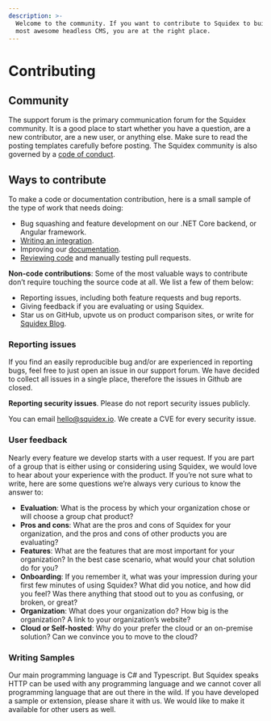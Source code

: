 ```yaml
---
description: >-
  Welcome to the community. If you want to contribute to Squidex to build the
  most awesome headless CMS, you are at the right place.
---
```


# Contributing

## Community

The support forum is the primary communication forum for the Squidex community. It is a good place to start whether you have a question, are a new contributor, are a new user, or anything else. Make sure to read the posting templates carefully before posting. The Squidex community is also governed by a [code of conduct](https://zulip.readthedocs.io/en/latest/code-of-conduct.html).

## Ways to contribute

To make a code or documentation contribution, here is a small sample of the type of work that needs doing:

* Bug squashing and feature development on our .NET Core backend, or Angular framework.
* [Writing an integration](https://docs.squidex.io/01-getting-started/contributing-and-developing/extensions/how-to-write-custom-rule-actions).
* Improving our [documentation](https://github.com/squidex/squidex-docs2).
* [Reviewing code](https://github.com/squidex/squidex/pulls) and manually testing pull requests.

**Non-code contributions**: Some of the most valuable ways to contribute don’t require touching the source code at all. We list a few of them below:

* Reporting issues, including both feature requests and bug reports.
* Giving feedback if you are evaluating or using Squidex.
* Star us on GitHub, upvote us on product comparison sites, or write for [Squidex Blog](https://squidex.io/blog).

### Reporting issues

If you find an easily reproducible bug and/or are experienced in reporting bugs, feel free to just open an issue in our support forum. We have decided to collect all issues in a single place, therefore the issues in Github are closed.

**Reporting security issues**. Please do not report security issues publicly.

 You can email [hello@squidex.io](mailto:hello@squidex.io). We create a CVE for every security issue.

### User feedback

Nearly every feature we develop starts with a user request. If you are part of a group that is either using or considering using Squidex, we would love to hear about your experience with the product. If you’re not sure what to write, here are some questions we’re always very curious to know the answer to:

* **Evaluation**: What is the process by which your organization chose or will choose a group chat product?
* **Pros and cons**: What are the pros and cons of Squidex for your organization, and the pros and cons of other products you are evaluating?
* **Features**: What are the features that are most important for your organization? In the best case scenario, what would your chat solution do for you?
* **Onboarding**: If you remember it, what was your impression during your first few minutes of using Squidex? What did you notice, and how did you feel? Was there anything that stood out to you as confusing, or broken, or great?
* **Organization**: What does your organization do? How big is the organization? A link to your organization’s website?
* **Cloud or Self-hosted**: Why do your prefer the cloud or an on-premise solution? Can we convince you to move to the cloud?

### Writing Samples

Our main programming language is C\# and Typescript. But Squidex speaks HTTP can be used with any programming language and we cannot cover all programming language that are out there in the wild. If you have developed a sample or extension, please share it with us. We would like to make it available for other users as well.

